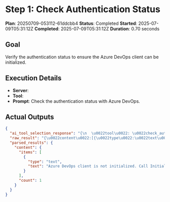 ﻿# Step 1: Check Authentication Status

**Plan**: 20250709-053112-61ddcbb4
**Status**: Completed
**Started**: 2025-07-09T05:31:12Z
**Completed**: 2025-07-09T05:31:12Z
**Duration**: 0.70 seconds

## Goal
Verify the authentication status to ensure the Azure DevOps client can be initialized.

## Execution Details
- **Server**: 
- **Tool**: 
- **Prompt**: Check the authentication status with Azure DevOps.

## Actual Outputs
```json
{
  "ai_tool_selection_response": "{\n  \u0022tool\u0022: \u0022check_authentication_status\u0022,\n  \u0022parameters\u0022: {}\n}",
  "raw_result": "{\u0022content\u0022:[{\u0022type\u0022:\u0022text\u0022,\u0022text\u0022:\u0022Azure DevOps client is not initialized. Call InitializeAzureDevOpsClient first.\u0022}]}",
  "parsed_results": {
    "content": {
      "items": [
        {
          "type": "text",
          "text": "Azure DevOps client is not initialized. Call InitializeAzureDevOpsClient first."
        }
      ],
      "count": 1
    }
  }
}
```
